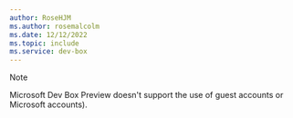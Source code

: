 ```yaml
---
author: RoseHJM
ms.author: rosemalcolm
ms.date: 12/12/2022
ms.topic: include
ms.service: dev-box
---
```


> [!NOTE]
> Microsoft Dev Box Preview doesn't support the use of guest accounts or Microsoft accounts).
